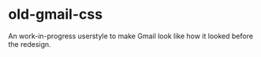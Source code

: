 # old-gmail-css
An work-in-progress userstyle to make Gmail look like how it looked before the redesign.
